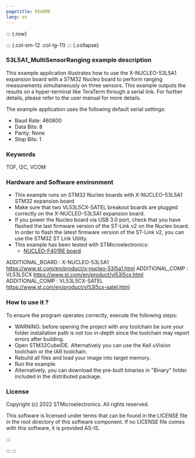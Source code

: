 ```yaml
---
pagetitle: README
lang: en
---
```


::: {.row}

::: {.col-sm-12 .col-lg-11}
::: {.collapse}
<div>

### <b>53L5A1_MultiSensorRanging example description</b>

This example application illustrates how to use the X-NUCLEO-53L5A1 expansion board with a STM32 Nucleo board 
to perform ranging measurements simultaneously on three sensors.
This example outputs the results on a hyper-terminal like TeraTerm through a serial link.
For further details, please refer to the user manual for more details.

The example application uses the following default serial settings:

  - Baud Rate: 460800
  - Data Bits: 8
  - Parity: None
  - Stop Bits: 1


### <b>Keywords</b>

TOF, I2C, VCOM

### <b>Hardware and Software environment</b>

  - This example runs on STM32 Nucleo boards with X-NUCLEO-53L5A1 STM32 expansion board
  - Make sure that two VL53L5CX-SATEL breakout boards are plugged correctly on the X-NUCLEO-53L5A1 expansion board.
  - If you power the Nucleo board via USB 3.0 port, check that you have flashed the last firmware version of
    the ST-Link v2 on the Nucleo board. In order to flash the latest firmware version of the 
	ST-Link v2, you can use the STM32 ST Link Utility.
  - This example has been tested with STMicroelectronics:
    - [NUCLEO-F401RE board](https://www.st.com/en/product/nucleo-f401re.html)

ADDITIONAL_BOARD : X-NUCLEO-53L5A1 https://www.st.com/en/product/x-nucleo-53l5a1.html
ADDITIONAL_COMP : VL53L5CX https://www.st.com/en/product/vl53l5cx.html
ADDITIONAL_COMP : VL53L5CX-SATEL https://www.st.com/en/product/vl53l5cx-satel.html

### <b>How to use it ?</b>

To ensure the program operates correctly, execute the following steps:

 - WARNING: before opening the project with any toolchain be sure your folder
   installation path is not too in-depth since the toolchain may report errors
   after building.
 - Open STM32CubeIDE.
   Alternatively you can use the Keil uVision toolchain or the IAR toolchain.
 - Rebuild all files and load your image into target memory.
 - Run the example.
 - Alternatively, you can download the pre-built binaries in "Binary" 
   folder included in the distributed package.

### <b>License</b>

Copyright (c) 2022 STMicroelectronics.
All rights reserved.

This software is licensed under terms that can be found in the LICENSE file
in the root directory of this software component.
If no LICENSE file comes with this software, it is provided AS-IS.

</div>
:::

:::
:::

